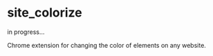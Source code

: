 # site_colorize

in progress...

Chrome extension for changing the color of elements on any website.
